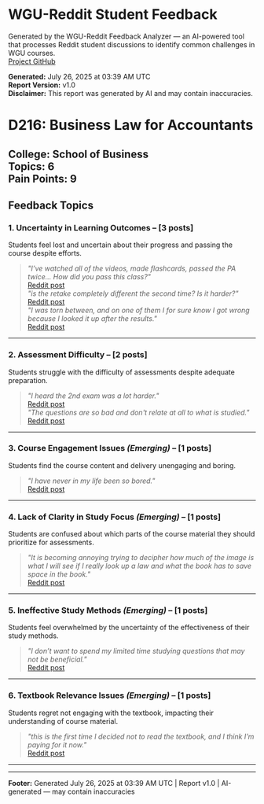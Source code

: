 # WGU-Reddit Student Feedback

Generated by the WGU-Reddit Feedback Analyzer — an AI-powered tool that processes Reddit student discussions to identify common challenges in WGU courses.  
[Project GitHub](https://wgudataninja.github.io/wgu-reddit-monitoring-pipeline/)

**Generated:** July 26, 2025 at 03:39 AM UTC  
**Report Version:** v1.0  
**Disclaimer:** This report was generated by AI and may contain inaccuracies.  
# D216: Business Law for Accountants
**College:** School of Business  
**Topics:** 6  
**Pain Points:** 9  
---
## Feedback Topics
### 1. Uncertainty in Learning Outcomes – [3 posts]
Students feel lost and uncertain about their progress and passing the course despite efforts.  
> _"I’ve watched all of the videos, made flashcards, passed the PA twice... How did you pass this class?"_  
> [Reddit post](https://reddit.com/comments/1ig81fe)  
> _"is the retake completely different the second time? Is it harder?"_  
> [Reddit post](https://reddit.com/comments/1lnj2oc)  
> _"I was torn between, and on one of them I for sure know I got wrong because I looked it up after the results."_  
> [Reddit post](https://reddit.com/comments/1h3t5se)  
---
### 2. Assessment Difficulty – [2 posts]
Students struggle with the difficulty of assessments despite adequate preparation.  
> _"I heard the 2nd exam was a lot harder."_  
> [Reddit post](https://reddit.com/comments/1j11ps6)  
> _"The questions are so bad and don't relate at all to what is studied."_  
> [Reddit post](https://reddit.com/comments/1l04s9t)  
---
### 3. Course Engagement Issues _(Emerging)_ – [1 posts]
Students find the course content and delivery unengaging and boring.  
> _"I have never in my life been so bored."_  
> [Reddit post](https://reddit.com/comments/1jahaqa)  
---
### 4. Lack of Clarity in Study Focus _(Emerging)_ – [1 posts]
Students are confused about which parts of the course material they should prioritize for assessments.  
> _"It is becoming annoying trying to decipher how much of the image is what I will see if I really look up a law and what the book has to save space in the book."_  
> [Reddit post](https://reddit.com/comments/1hfsmyg)  
---
### 5. Ineffective Study Methods _(Emerging)_ – [1 posts]
Students feel overwhelmed by the uncertainty of the effectiveness of their study methods.  
> _"I don’t want to spend my limited time studying questions that may not be beneficial."_  
> [Reddit post](https://reddit.com/comments/1h59dtj)  
---
### 6. Textbook Relevance Issues _(Emerging)_ – [1 posts]
Students regret not engaging with the textbook, impacting their understanding of course material.  
> _"this is the first time I decided not to read the textbook, and I think I’m paying for it now."_  
> [Reddit post](https://reddit.com/comments/1h59dtj)  
---
---
**Footer:** Generated July 26, 2025 at 03:39 AM UTC | Report v1.0 | AI-generated — may contain inaccuracies  
